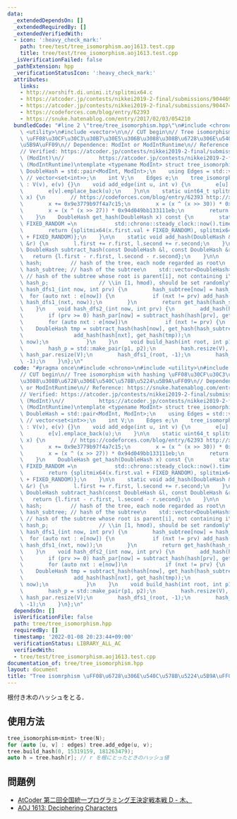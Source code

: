```yaml
---
data:
  _extendedDependsOn: []
  _extendedRequiredBy: []
  _extendedVerifiedWith:
  - icon: ':heavy_check_mark:'
    path: tree/test/tree_isomorphism.aoj1613.test.cpp
    title: tree/test/tree_isomorphism.aoj1613.test.cpp
  _isVerificationFailed: false
  _pathExtension: hpp
  _verificationStatusIcon: ':heavy_check_mark:'
  attributes:
    links:
    - http://xorshift.di.unimi.it/splitmix64.c
    - https://atcoder.jp/contests/nikkei2019-2-final/submissions/9044698
    - https://atcoder.jp/contests/nikkei2019-2-final/submissions/9044745
    - https://codeforces.com/blog/entry/62393
    - https://snuke.hatenablog.com/entry/2017/02/03/054210
  bundledCode: "#line 2 \"tree/tree_isomorphism.hpp\"\n#include <chrono>\n#include\
    \ <utility>\n#include <vector>\n\n// CUT begin\n// Tree isomorphism with hashing\
    \ \uFF08\u30CF\u30C3\u30B7\u30E5\u306B\u3088\u308B\u6728\u306E\u540C\u578B\u5224\
    \u5B9A\uFF09\n// Dependence: ModInt or ModIntRuntime\n// Reference: https://snuke.hatenablog.com/entry/2017/02/03/054210\n\
    // Verified: https://atcoder.jp/contests/nikkei2019-2-final/submissions/9044698\
    \ (ModInt)\n//           https://atcoder.jp/contests/nikkei2019-2-final/submissions/9044745\
    \ (ModIntRuntime)\ntemplate <typename ModInt> struct tree_isomorphism {\n    using\
    \ DoubleHash = std::pair<ModInt, ModInt>;\n    using Edges = std::vector<std::vector<int>>;\
    \ // vector<set<int>>;\n    int V;\n    Edges e;\n    tree_isomorphism(int v)\
    \ : V(v), e(v) {}\n    void add_edge(int u, int v) {\n        e[u].emplace_back(v);\n\
    \        e[v].emplace_back(u);\n    }\n\n    static uint64_t splitmix64(uint64_t\
    \ x) {\n        // https://codeforces.com/blog/entry/62393 http://xorshift.di.unimi.it/splitmix64.c\n\
    \        x += 0x9e3779b97f4a7c15;\n        x = (x ^ (x >> 30)) * 0xbf58476d1ce4e5b9;\n\
    \        x = (x ^ (x >> 27)) * 0x94d049bb133111eb;\n        return x ^ (x >> 31);\n\
    \    }\n    DoubleHash get_hash(DoubleHash x) const {\n        static const uint64_t\
    \ FIXED_RANDOM =\n            std::chrono::steady_clock::now().time_since_epoch().count();\n\
    \        return {splitmix64(x.first.val + FIXED_RANDOM), splitmix64(x.second.val\
    \ + FIXED_RANDOM)};\n    }\n\n    static void add_hash(DoubleHash &l, const DoubleHash\
    \ &r) {\n        l.first += r.first, l.second += r.second;\n    }\n    static\
    \ DoubleHash subtract_hash(const DoubleHash &l, const DoubleHash &r) {\n     \
    \   return {l.first - r.first, l.second - r.second};\n    }\n\n    std::vector<DoubleHash>\
    \ hash;         // hash of the tree, each node regarded as root\n    std::vector<DoubleHash>\
    \ hash_subtree; // hash of the subtree\n    std::vector<DoubleHash> hash_par;\
    \ // hash of the subtree whose root is parent[i], not containing i\n    DoubleHash\
    \ hash_p;                // \\in [1, hmod), should be set randomly\n    DoubleHash\
    \ hash_dfs1_(int now, int prv) {\n        hash_subtree[now] = hash_p;\n      \
    \  for (auto nxt : e[now]) {\n            if (nxt != prv) add_hash(hash_subtree[now],\
    \ hash_dfs1_(nxt, now));\n        }\n        return get_hash(hash_subtree[now]);\n\
    \    }\n    void hash_dfs2_(int now, int prv) {\n        add_hash(hash[now], hash_subtree[now]);\n\
    \        if (prv >= 0) hash_par[now] = subtract_hash(hash[prv], get_hash(hash_subtree[now]));\n\
    \        for (auto nxt : e[now])\n            if (nxt != prv) {\n            \
    \    DoubleHash tmp = subtract_hash(hash[now], get_hash(hash_subtree[nxt]));\n\
    \                add_hash(hash[nxt], get_hash(tmp));\n                hash_dfs2_(nxt,\
    \ now);\n            }\n    }\n    void build_hash(int root, int p1, int p2) {\n\
    \        hash_p = std::make_pair(p1, p2);\n        hash.resize(V), hash_subtree.resize(V),\
    \ hash_par.resize(V);\n        hash_dfs1_(root, -1);\n        hash_dfs2_(root,\
    \ -1);\n    }\n};\n"
  code: "#pragma once\n#include <chrono>\n#include <utility>\n#include <vector>\n\n\
    // CUT begin\n// Tree isomorphism with hashing \uFF08\u30CF\u30C3\u30B7\u30E5\u306B\
    \u3088\u308B\u6728\u306E\u540C\u578B\u5224\u5B9A\uFF09\n// Dependence: ModInt\
    \ or ModIntRuntime\n// Reference: https://snuke.hatenablog.com/entry/2017/02/03/054210\n\
    // Verified: https://atcoder.jp/contests/nikkei2019-2-final/submissions/9044698\
    \ (ModInt)\n//           https://atcoder.jp/contests/nikkei2019-2-final/submissions/9044745\
    \ (ModIntRuntime)\ntemplate <typename ModInt> struct tree_isomorphism {\n    using\
    \ DoubleHash = std::pair<ModInt, ModInt>;\n    using Edges = std::vector<std::vector<int>>;\
    \ // vector<set<int>>;\n    int V;\n    Edges e;\n    tree_isomorphism(int v)\
    \ : V(v), e(v) {}\n    void add_edge(int u, int v) {\n        e[u].emplace_back(v);\n\
    \        e[v].emplace_back(u);\n    }\n\n    static uint64_t splitmix64(uint64_t\
    \ x) {\n        // https://codeforces.com/blog/entry/62393 http://xorshift.di.unimi.it/splitmix64.c\n\
    \        x += 0x9e3779b97f4a7c15;\n        x = (x ^ (x >> 30)) * 0xbf58476d1ce4e5b9;\n\
    \        x = (x ^ (x >> 27)) * 0x94d049bb133111eb;\n        return x ^ (x >> 31);\n\
    \    }\n    DoubleHash get_hash(DoubleHash x) const {\n        static const uint64_t\
    \ FIXED_RANDOM =\n            std::chrono::steady_clock::now().time_since_epoch().count();\n\
    \        return {splitmix64(x.first.val + FIXED_RANDOM), splitmix64(x.second.val\
    \ + FIXED_RANDOM)};\n    }\n\n    static void add_hash(DoubleHash &l, const DoubleHash\
    \ &r) {\n        l.first += r.first, l.second += r.second;\n    }\n    static\
    \ DoubleHash subtract_hash(const DoubleHash &l, const DoubleHash &r) {\n     \
    \   return {l.first - r.first, l.second - r.second};\n    }\n\n    std::vector<DoubleHash>\
    \ hash;         // hash of the tree, each node regarded as root\n    std::vector<DoubleHash>\
    \ hash_subtree; // hash of the subtree\n    std::vector<DoubleHash> hash_par;\
    \ // hash of the subtree whose root is parent[i], not containing i\n    DoubleHash\
    \ hash_p;                // \\in [1, hmod), should be set randomly\n    DoubleHash\
    \ hash_dfs1_(int now, int prv) {\n        hash_subtree[now] = hash_p;\n      \
    \  for (auto nxt : e[now]) {\n            if (nxt != prv) add_hash(hash_subtree[now],\
    \ hash_dfs1_(nxt, now));\n        }\n        return get_hash(hash_subtree[now]);\n\
    \    }\n    void hash_dfs2_(int now, int prv) {\n        add_hash(hash[now], hash_subtree[now]);\n\
    \        if (prv >= 0) hash_par[now] = subtract_hash(hash[prv], get_hash(hash_subtree[now]));\n\
    \        for (auto nxt : e[now])\n            if (nxt != prv) {\n            \
    \    DoubleHash tmp = subtract_hash(hash[now], get_hash(hash_subtree[nxt]));\n\
    \                add_hash(hash[nxt], get_hash(tmp));\n                hash_dfs2_(nxt,\
    \ now);\n            }\n    }\n    void build_hash(int root, int p1, int p2) {\n\
    \        hash_p = std::make_pair(p1, p2);\n        hash.resize(V), hash_subtree.resize(V),\
    \ hash_par.resize(V);\n        hash_dfs1_(root, -1);\n        hash_dfs2_(root,\
    \ -1);\n    }\n};\n"
  dependsOn: []
  isVerificationFile: false
  path: tree/tree_isomorphism.hpp
  requiredBy: []
  timestamp: '2022-01-08 20:23:44+09:00'
  verificationStatus: LIBRARY_ALL_AC
  verifiedWith:
  - tree/test/tree_isomorphism.aoj1613.test.cpp
documentation_of: tree/tree_isomorphism.hpp
layout: document
title: "Tree isomrphism \uFF08\u6728\u306E\u540C\u578B\u5224\u5B9A\uFF09"
---
```


根付き木のハッシュをとる．

## 使用方法

```cpp
tree_isomorphism<mint> tree(N);
for (auto [u, v] : edges) tree.add_edge(u, v);
tree.build_hash(0, 15319159, 181263479);
auto h = tree.hash[r]; // r を根にとったときのハッシュ値
```

## 問題例

- [AtCoder 第二回全国統一プログラミング王決定戦本戦 D - 木、](https://atcoder.jp/contests/nikkei2019-2-final/tasks/nikkei2019_2_final_d)
- [AOJ 1613: Deciphering Characters](https://judge.u-aizu.ac.jp/onlinejudge/description.jsp?id=1613)
